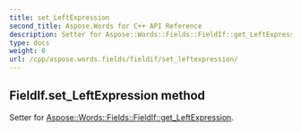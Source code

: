 ```yaml
---
title: set_LeftExpression
second_title: Aspose.Words for C++ API Reference
description: Setter for Aspose::Words::Fields::FieldIf::get_LeftExpression. 
type: docs
weight: 0
url: /cpp/aspose.words.fields/fieldif/set_leftexpression/
---
```

## FieldIf.set_LeftExpression method


Setter for [Aspose::Words::Fields::FieldIf::get_LeftExpression](./get_leftexpression/).

